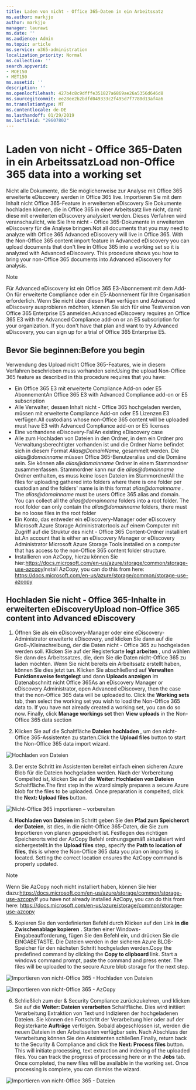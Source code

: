 ```yaml
---
title: Laden von nicht - Office 365-Daten in ein Arbeitssatz
ms.author: markjjo
author: markjjo
manager: laurawi
ms.date: ''
ms.audience: Admin
ms.topic: article
ms.service: o365-administration
localization_priority: Normal
ms.collection: ''
search.appverid:
- MOE150
- MET150
ms.assetid: ''
description: ''
ms.openlocfilehash: 427b4c8c9dfffe351827a6869ae26a5356d646d8
ms.sourcegitcommit: ee28ee2b2bdfd049333c2f495d7f7780d13af4a6
ms.translationtype: MT
ms.contentlocale: de-DE
ms.lasthandoff: 01/29/2019
ms.locfileid: "29607802"
---
```

# <a name="load-non-office-365-data-into-a-working-set"></a><span data-ttu-id="d9a80-102">Laden von nicht - Office 365-Daten in ein Arbeitssatz</span><span class="sxs-lookup"><span data-stu-id="d9a80-102">Load non-Office 365 data into a working set</span></span>

<span data-ttu-id="d9a80-p101">Nicht alle Dokumente, die Sie möglicherweise zur Analyse mit Office 365 erweiterte eDiscovery werden in Office 365 live. Importieren Sie mit dem Inhalt nicht Office 365-Feature in erweiterten eDiscovery Sie Dokumente hochladen können, die in Office 365 in einer Arbeitssatz live nicht, damit diese mit erweiterten eDiscovery analysiert werden. Dieses Verfahren wird veranschaulicht, wie Sie Ihre nicht - Office 365-Dokumente in erweiterten eDiscovery für die Analyse bringen.</span><span class="sxs-lookup"><span data-stu-id="d9a80-p101">Not all documents that you may need to analyze with Office 365 Advanced eDiscovery will live in Office 365. With the Non-Office 365 content import feature in Advanced eDiscovery you can upload documents that don't live in Office 365 into a working set so it is analyzed with Advanced eDiscovery. This procedure shows you how to bring your non-Office 365 documents into Advanced eDiscovery for analysis.</span></span>

>[!Note]
><span data-ttu-id="d9a80-p102">Für Advanced eDiscovery ist ein Office 365 E3-Abonnement mit dem Add-On für erweiterte Compliance oder ein E5-Abonnement für Ihre Organisation erforderlich. Wenn Sie nicht über diesen Plan verfügen und Advanced eDiscovery ausprobieren möchten, können Sie sich für eine Testversion von Office 365 Enterprise E5 anmelden.</span><span class="sxs-lookup"><span data-stu-id="d9a80-p102">Advanced eDiscovery requires an Office 365 E3 with the Advanced Compliance add-on or an E5 subscription for your organization. If you don't have that plan and want to try Advanced eDiscovery, you can sign up for a trial of Office 365 Enterprise E5.</span></span>

## <a name="before-you-begin"></a><span data-ttu-id="d9a80-108">Bevor Sie beginnen:</span><span class="sxs-lookup"><span data-stu-id="d9a80-108">Before you begin</span></span>
<span data-ttu-id="d9a80-109">Verwendung des Upload nicht Office 365-Features, wie in diesem Verfahren beschrieben muss vorhanden sein:</span><span class="sxs-lookup"><span data-stu-id="d9a80-109">Using the upload Non-Office 365 feature as described in this procedure requires that you have:</span></span>
* <span data-ttu-id="d9a80-110">Ein Office 365 E3 mit erweiterte Compliance Add-on oder E5 Abonnement</span><span class="sxs-lookup"><span data-stu-id="d9a80-110">An Office 365 E3 with Advanced Compliance add-on or E5 subscription</span></span>
* <span data-ttu-id="d9a80-111">Alle Verwalter, dessen Inhalt nicht - Office 365 hochgeladen werden, müssen mit erweiterte Compliance Add-on oder E5 Lizenzen E3 verfügen.</span><span class="sxs-lookup"><span data-stu-id="d9a80-111">All custodians whose non-Office 365 content will be uploaded must have E3 with Advanced Compliance add-on or E5 licenses</span></span>
* <span data-ttu-id="d9a80-112">Eine vorhandene eDiscovery-Fall</span><span class="sxs-lookup"><span data-stu-id="d9a80-112">An existing eDiscovery case</span></span>
* <span data-ttu-id="d9a80-p103">Alle zum Hochladen von Dateien in den Ordner, in dem ein Ordner pro Verwaltungsberechtigter vorhanden ist und die Ordner Name befindet sich in diesem Format *Alias@DomainName,* gesammelt werden. Die *alias@domainname* müssen Office 365-Benutzeralias und die Domäne sein. Sie können alle *alias@domainname* Ordner in einem Stammordner zusammenfassen. Stammordner kann nur die *alias@domainname* Ordner enthalten, es muss keine losen Dateien im Stammordner</span><span class="sxs-lookup"><span data-stu-id="d9a80-p103">All the files for uploading gathered into folders where there is one folder per custodian and the folders' name is in this format *alias@domainname* . The *alias@domainname* must be users Office 365 alias and domain. You can collect all the *alias@domainname* folders into a root folder. The root folder can only contain the *alias@domainname* folders, there must be no loose files in the root folder</span></span>
* <span data-ttu-id="d9a80-117">Ein Konto, das entweder ein eDiscovery-Manager oder eDiscovery Microsoft Azure Storage Administratortools auf einem Computer mit Zugriff auf die Struktur des nicht - Office 365 Content-Ordner installiert ist.</span><span class="sxs-lookup"><span data-stu-id="d9a80-117">An account that is either an eDiscovery Manager or eDiscovery Administrator Microsoft Azure Storage Tools installed on a computer that has access to the non-Office 365 content folder structure.</span></span>
* <span data-ttu-id="d9a80-118">Installieren von AzCopy, hierzu können Sie hier:https://docs.microsoft.com/en-us/azure/storage/common/storage-use-azcopy</span><span class="sxs-lookup"><span data-stu-id="d9a80-118">Install AzCopy, you can do this from here: https://docs.microsoft.com/en-us/azure/storage/common/storage-use-azcopy</span></span>

## <a name="upload-non-office-365-content-into-advanced-ediscovery"></a><span data-ttu-id="d9a80-119">Hochladen Sie nicht - Office 365-Inhalte in erweiterten eDiscovery</span><span class="sxs-lookup"><span data-stu-id="d9a80-119">Upload non-Office 365 content into Advanced eDiscovery</span></span>
1. <span data-ttu-id="d9a80-p104">Öffnen Sie als ein eDiscovery-Manager oder eine eDiscovery-Administrator erweiterte eDiscovery, und klicken Sie dann auf die Groß-/Kleinschreibung, der die Daten nicht - Office 365 zu hochgeladen werden soll.  Klicken Sie auf der Registerkarte **legt arbeiten** , und wählen Sie dann des Arbeitssatzes, die, dem Sie die Daten nicht-Office 365 zu laden möchten.  Wenn Sie nicht bereits ein Arbeitssatz erstellt haben, können Sie dies jetzt tun.  Klicken Sie abschließend auf **Verwalten Funktionsweise festgelegt** und dann **Uploads anzeigen** im Datenabschnitt nicht Office 365</span><span class="sxs-lookup"><span data-stu-id="d9a80-p104">As an eDiscovery Manager or eDiscovery Administrator, open Advanced eDiscovery, then the case that the non-Office 365 data will be uploaded to.  Click the **Working sets** tab, then select the working set you wish to load the Non-Office 365 data to.  If you have not already created a working set, you can do so now.  Finally, click **Manage workings set** then **View uploads** in the Non-Office 365 data section</span></span>

2. <span data-ttu-id="d9a80-124">Klicken Sie auf die Schaltfläche **Dateien hochladen** , um den nicht-Office 365-Assistenten zu starten.</span><span class="sxs-lookup"><span data-stu-id="d9a80-124">Click the **Upload files** button to start the Non-Office 365 data import wizard.</span></span>

![Hochladen von Dateien](../media/574f4059-4146-4058-9df3-ec97cf28d7c7.png)

3. <span data-ttu-id="d9a80-p105">Der erste Schritt im Assistenten bereitet einfach einen sicheren Azure Blob für die Dateien hochgeladen werden.  Nach der Vorbereitung Compelted ist, klicken Sie auf die **Weiter: Hochladen von Dateien** Schaltfläche.</span><span class="sxs-lookup"><span data-stu-id="d9a80-p105">The first step in the wizard simply prepares a secure Azure blob for the files to be uploaded.  Once preparation is compelted, click the **Next: Upload files** button.</span></span>

![Nicht-Office 365 importieren – vorbereiten](../media/0670a347-a578-454a-9b3d-e70ef47aec57.png)
 
4. <span data-ttu-id="d9a80-p106">**Hochladen von Dateien** im Schritt geben Sie den **Pfad zum Speicherort der Dateien**, ist dies, in die nicht-Office 365-Daten, die Sie zum Importieren von planen gespeichert ist.  Festlegen des richtigen Speicherorts wird der AzCopy Befehl ordnungsgemäß aktualisiert wird sichergestellt.</span><span class="sxs-lookup"><span data-stu-id="d9a80-p106">In the **Upload files** step, specify the **Path to location of files**, this is where the Non-Office 365 data you plan on importing is located.  Setting the correct location ensures the AzCopy command is properly updated.</span></span>

> [!NOTE]
> <span data-ttu-id="d9a80-131">Wenn Sie AzCopy noch nicht installiert haben, können Sie hier dazu:https://docs.microsoft.com/en-us/azure/storage/common/storage-use-azcopy</span><span class="sxs-lookup"><span data-stu-id="d9a80-131">If you have not already installed AzCopy, you can do this from here: https://docs.microsoft.com/en-us/azure/storage/common/storage-use-azcopy</span></span>

5. <span data-ttu-id="d9a80-p107">Kopieren Sie den vordefinierten Befehl durch Klicken auf den Link **in die Zwischenablage kopieren** . Starten einer Windows-Eingabeaufforderung, fügen Sie den Befehl ein, und drücken Sie die EINGABETASTE.  Die Dateien werden in der sicheren Azure BLOB-Speicher für den nächsten Schritt hochgeladen werden.</span><span class="sxs-lookup"><span data-stu-id="d9a80-p107">Copy the predefined command by clicking the **Copy to clipboard** link. Start a windows command prompt, paste the command and press enter.  The files will be uploaded to the secure Azure blob storage for the next step.</span></span>

![Importieren von nicht-Office 365 - Hochladen von Dateien](../media/3ea53b5d-7f9b-4dfc-ba63-90a38c14d41a.png)

![Importieren von nicht-Office 365 - AzCopy](../media/504e2dbe-f36f-4f36-9b08-04aea85d8250.png)

6. <span data-ttu-id="d9a80-p108">Schließlich zum der & Security Compliance zurückzukehren, und klicken Sie auf die **Weiter: Dateien verarbeiten** Schaltfläche.  Dies wird initiiert Verarbeitung Extraktion von Text und Indizieren der hochgeladenen Dateien.  Sie können den Fortschritt der Verarbeitung hier oder auf der Registerkarte **Aufträge** verfolgen.  Sobald abgeschlossen ist, werden die neuen Dateien in den Arbeitsseiten verfügbar sein.  Nach Abschluss der Verarbeitung können Sie den Assistenten schließen.</span><span class="sxs-lookup"><span data-stu-id="d9a80-p108">Finally, return back to the Security & Compliance and click the **Next: Process files** button.  This will initiate processing, text extraction and indexing of the uploaded files.  You can track the progress of processing here or in the **Jobs** tab.  Once completed, the new files will be available in the working set.  Once processing is complete, you can dismiss the wizard.</span></span>

![Importieren von nicht-Office 365 - Dateien](../media/218b1545-416a-4a9f-9b25-3b70e8508f67.png)

